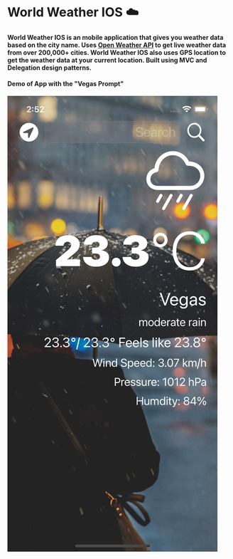 # World Weather IOS ☁️ 

#### World Weather IOS is an mobile application that gives you weather data based on the city name. Uses  [Open Weather API](https://openweathermap.org/) to get live weather data from over 200,000+ cities. World Weather IOS also uses GPS location to get the weather data at your current location.  Built using MVC and Delegation design patterns. 

#### Demo of App with the "Vegas Prompt"
![App Demo](demo.png) 


